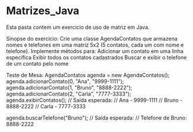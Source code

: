 # Matrizes_Java

Esta pasta contem um exercicio de uso de matriz em Java.

Sinopse do exercicio:
Crie uma classe AgendaContatos que armazena nomes e telefones em uma matriz 5x2 (5 contatos, cada um com nome e telefone). Implemente métodos para:
Adicionar um contato em uma linha específica
Exibir todos os contatos cadastrados
Buscar e exibir o telefone de um contato pelo nome

Teste de Mesa:
AgendaContatos agenda = new AgendaContatos();
agenda.adicionarContato(0, "Ana", "9999-1111");
agenda.adicionarContato(1, "Bruno", "8888-2222");
agenda.adicionarContato(2, "Carla", "7777-3333");
agenda.exibirContatos();
// Saída esperada:
// Ana - 9999-1111
// Bruno - 8888-2222
// Carla - 7777-3333

agenda.buscarTelefone("Bruno");
// Saída esperada:
// Telefone de Bruno: 8888-2222
